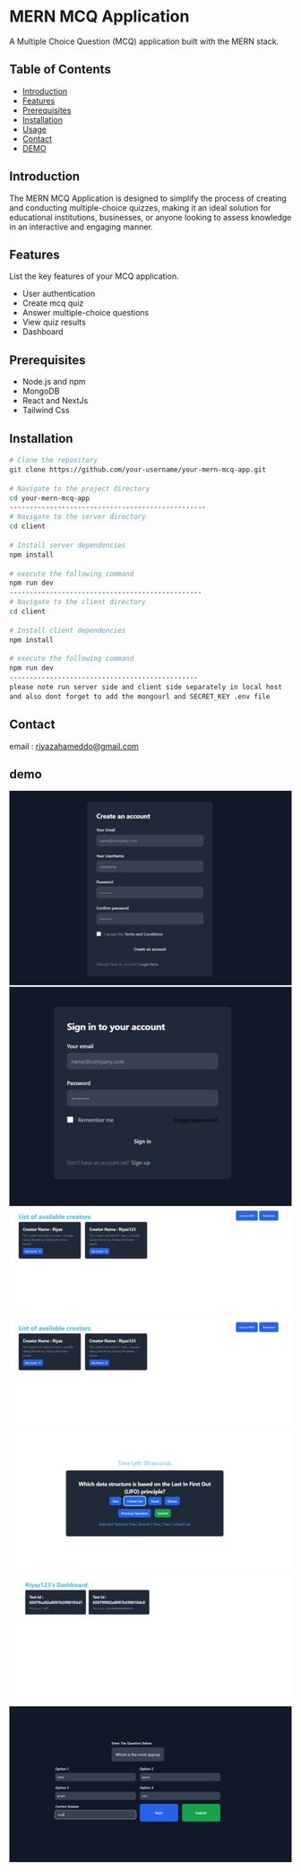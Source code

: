 # MERN MCQ Application

A Multiple Choice Question (MCQ) application built with the MERN stack.

## Table of Contents

- [Introduction](#introduction)
- [Features](#features)
- [Prerequisites](#prerequisites)
- [Installation](#installation)
- [Usage](#usage)
- [Contact](#contact)
- [DEMO](#demo)

## Introduction

The MERN MCQ Application is designed to simplify the process of creating and conducting multiple-choice quizzes, making it an ideal solution for educational institutions, businesses, or anyone looking to assess knowledge in an interactive and engaging manner.

## Features

List the key features of your MCQ application.

- User authentication
- Create mcq quiz
- Answer multiple-choice questions
- View quiz results
- Dashboard

## Prerequisites

- Node.js and npm
- MongoDB
- React and NextJs
- Tailwind Css
  
## Installation

```bash
# Clone the repository
git clone https://github.com/your-username/your-mern-mcq-app.git

# Navigate to the project directory
cd your-mern-mcq-app
-------------------------------------------------
# Navigate to the server directory
cd client

# Install server dependencies
npm install

# execute the following command
npm run dev
------------------------------------------------
# Navigate to the client directory
cd client

# Install client dependencies
npm install

# execute the following command
npm run dev
-----------------------------------------------
please note run server side and client side separately in local host
and also dont forget to add the mongourl and SECRET_KEY .env file
```
## Contact

email : riyazahameddo@gmail.com

## demo
![Alt text](https://github.com/riyazahamad03/MCQ-Application/blob/main/Assets/one.png)
![Alt text](https://github.com/riyazahamad03/MCQ-Application/blob/main/Assets/two.png)
![Alt text](https://github.com/riyazahamad03/MCQ-Application/blob/main/Assets/three.png)
![Alt text](https://github.com/riyazahamad03/MCQ-Application/blob/main/Assets/four.png)
![Alt text](https://github.com/riyazahamad03/MCQ-Application/blob/main/Assets/five.png)
![Alt text](https://github.com/riyazahamad03/MCQ-Application/blob/main/Assets/six.png)
![Alt text](https://github.com/riyazahamad03/MCQ-Application/blob/main/Assets/seven.png)
